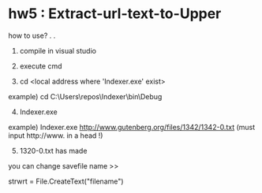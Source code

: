# hw5 : Extract-url-text-to-Upper

how to use?
.
.
1. compile in visual studio

2. execute cmd

3. cd <local address where 'Indexer.exe' exist>

example) cd C:\Users\repos\Indexer\bin\Debug

4. Indexer.exe <homepage url>
  
example) Indexer.exe http://www.gutenberg.org/files/1342/1342-0.txt (must input http://www. in a head !)
  
5. 1320-0.txt has made

you can change savefile name >>

strwrt = File.CreateText("filename")
  
